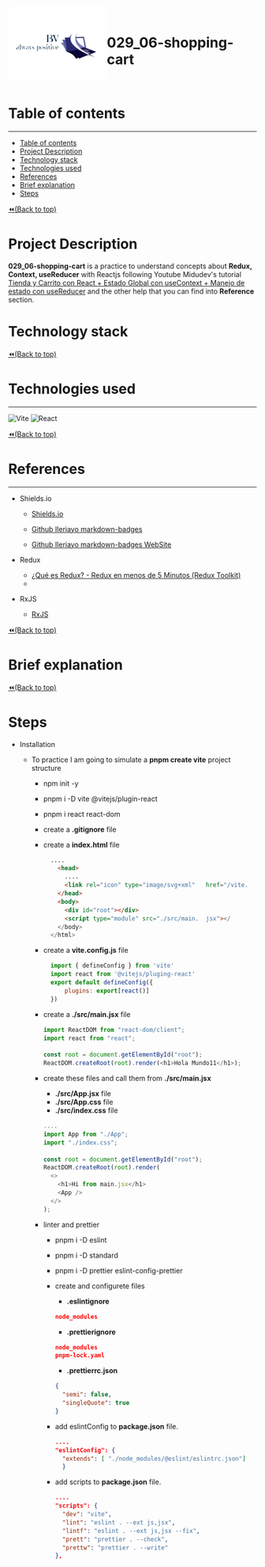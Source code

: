 <div>
	<div>
		<img src=https://raw.githubusercontent.com/Byron2016/00_forImages/main/images/Logo_01_00.png align=left alt=MyLogo width=200>
	</div>
	&nbsp;
	<div>
		<h1>029_06-shopping-cart</h1>
	</div>
</div>

&nbsp;

# Table of contents

---

- [Table of contents](#table-of-contents)
- [Project Description](#project-description)
- [Technology stack](#technology-stack)
- [Technologies used](#technologies-used)
- [References](#references)
- [Brief explanation](#brief-explanation)
- [Steps](#steps)

[⏪(Back to top)](#table-of-contents)

# Project Description

**029_06-shopping-cart** is a practice to understand concepts about **Redux, Context, useReducer** with Reactjs following Youtube Midudev's tutorial [Tienda y Carrito con React + Estado Global con useContext + Manejo de estado con useReducer](https://www.youtube.com/watch?v=B9tDYAZZxcE&list=PLUofhDIg_38q4D0xNWp7FEHOTcZhjWJ29&index=7)
and the other help that you can find into **Reference** section.

# Technology stack

[⏪(Back to top)](#table-of-contents)
&nbsp;

# Technologies used

---

![Vite](https://img.shields.io/badge/vite-%23646CFF.svg?style=for-the-badge&logo=vite&logoColor=white)
![React](https://img.shields.io/badge/react-%2320232a.svg?style=for-the-badge&logo=react&logoColor=%2361DAFB)

[⏪(Back to top)](#table-of-contents)

# References

---

- Shields.io

  - [Shields.io](https://shields.io/)

  - [Github Ileriayo markdown-badges](https://github.com/Ileriayo/markdown-badges)

  - [Github Ileriayo markdown-badges WebSite](https://ileriayo.github.io/markdown-badges/)

- Redux
  - [¿Qué es Redux? - Redux en menos de 5 Minutos (Redux Toolkit)](https://www.youtube.com/watch?v=j-jzI3wkkVk)
  -
- RxJS
  - [RxJS](https://rxjs.dev/guide/overview)

[⏪(Back to top)](#table-of-contents)

# Brief explanation

[⏪(Back to top)](#table-of-contents)

# Steps

- Installation

  - To practice I am going to simulate a **pnpm create vite** project structure

    - npm init -y
    - pnpm i -D vite @vitejs/plugin-react
    - pnpm i react react-dom
    - create a **.gitignore** file
    - create a **index.html** file

      ```html
      	....
      	  <head>
      	    ....
      	    <link rel="icon" type="image/svg+xml" 	href="/vite.			svg" />
      	  </head>
      	  <body>
      	    <div id="root"></div>
      	    <script type="module" src="./src/main.	jsx"></			script>
      	  </body>
      	</html>
      ```

    - create a **vite.config.js** file

      ```js
      	import { defineConfig } from 'vite'
      	import react from '@vitejs/pluging-react'
      	export default defineConfig({
      		plugins: export[react()]
      	})
      ```

    - create a **./src/main.jsx** file

      ```js
      import ReactDOM from "react-dom/client";
      import react from "react";

      const root = document.getElementById("root");
      ReactDOM.createRoot(root).render(<h1>Hola Mundo11</h1>);
      ```

    - create these files and call them from **./src/main.jsx**

      - **./src/App.jsx** file
      - **./src/App.css** file
      - **./src/index.css** file

      ```js
      ....
      import App from "./App";
      import "./index.css";

      const root = document.getElementById("root");
      ReactDOM.createRoot(root).render(
        <>
          <h1>Hi from main.jsx</h1>
          <App />
        </>
      );
      ```

    - linter and prettier

      - pnpm i -D eslint
      - pnpm i -D standard
      - pnpm i -D prettier eslint-config-prettier
      - create and configurete files

        - **.eslintignore**

        ```json
        node_modules
        ```

        - **.prettierignore**

        ```json
        node_modules
        pnpm-lock.yaml
        ```

        - **.prettierrc.json**

        ```json
        {
          "semi": false,
          "singleQuote": true
        }
        ```

      - add eslintConfig to **package.json** file.

        ```json
        ....
        "eslintConfig": {
          "extends": [ "./node_modules/@eslint/eslintrc.json"]
          }
        ```

      - add scripts to **package.json** file.

        ```json
        ....
        "scripts": {
          "dev": "vite",
          "lint": "eslint . --ext js,jsx",
          "lintf": "eslint . --ext js,jsx --fix",
          "prett": "prettier . --check",
          "prettw": "prettier . --write"
        },
        ```
